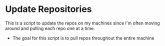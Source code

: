 # Update Repositories
This is a script to update the repos on my machines since I'm often moving around and pulling each repo one at a time. 
 - The goal for this script is to pull repos throughout the entire machine
